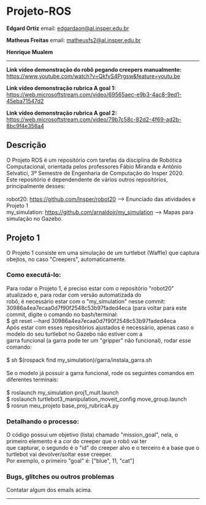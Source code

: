 # Projeto-ROS


**Edgard Ortiz** email: edgardaon@al.insper.edu.br


**Matheus Freitas** email: matheusfs2@al.insper.edu.br


**Henrique Mualem**

___
**Link vídeo demonstração do robô pegando creepers manualmente:** https://www.youtube.com/watch?v=QkfvS4Prgsw&feature=youtu.be

**Link vídeo demonstração rubrica A goal 1:** https://web.microsoftstream.com/video/69565aec-e9b3-4ac8-9ed1-45eba71547d2

**Link vídeo demonstração rubrica A goal 2:** https://web.microsoftstream.com/video/79b7c58c-82d2-4f69-ad2b-8bc9f4e356a4

## Descrição
O Projeto ROS é um repositório com tarefas da disciplina de Robótica Computacional, orientada pelos professores Fábio Miranda e Antônio Selvatici, 3º Semestre de Engenharia de Computação do Insper 2020. \
Este repositório é dependendente de vários outros repositórios, principalmente desses:\
\
robot20: https://github.com/Insper/robot20 --> Enunciado das atividades e Projeto 1 \
my_simulation: https://github.com/arnaldojr/my_simulation --> Mapas para simulação no Gazebo. 

## Projeto 1
O Projeto 1 consiste em uma simulação de um turtlebot (Waffle) que captura obejtos, no caso "Creepers", automaticamente.
### Como executá-lo:
Para rodar o Projeto 1, é preciso estar com o repositório "robot20" atualizado e, para rodar com versão automatizada do \
robô, é necessário estar com o "my_simulation" nesse commit: 30986a4ea7ecaa0d7f90f2548c53b97faded4eca (para voltar para este 
commit, digite o comando no bash/terminal:\
$ git reset --hard 30986a4ea7ecaa0d7f90f2548c53b97faded4eca \
Após estar com esses repositórios ajustados é necessário, apenas caso o modelo do seu turtlebot no Gazebo não estiver com a \
garra funcional (a garra pode ter um "gripper" não funcional), rodar esse comando: \
\
$ sh $(rospack find my_simulation)/garra/instala_garra.sh \
\
Se o modelo já possuir a garra funcional, rode os seguintes comandos em diferentes terminais: \
\
$ roslaunch my_simulation proj1_mult.launch \
$ roslaunch turtlebot3_manipulation_moveit_config move_group.launch \
$ rosrun meu_projeto base_proj_rubricaA.py
### Detalhando o processo:
O código possui um objetivo (lista) chamado "mission_goal", nela, o primeiro elemento é a cor do creeper que o robô vai ter\
que capturar, o segundo é o "id" do creeper alvo e o terceiro é a base que o turtlebot vai devolver/soltar esse creeper. \
Por exemplo, o primeiro "goal" é: ["blue", 11, "cat"]
### Bugs, glitches ou outros problemas
Contatar algum dos emails acima. 
___
